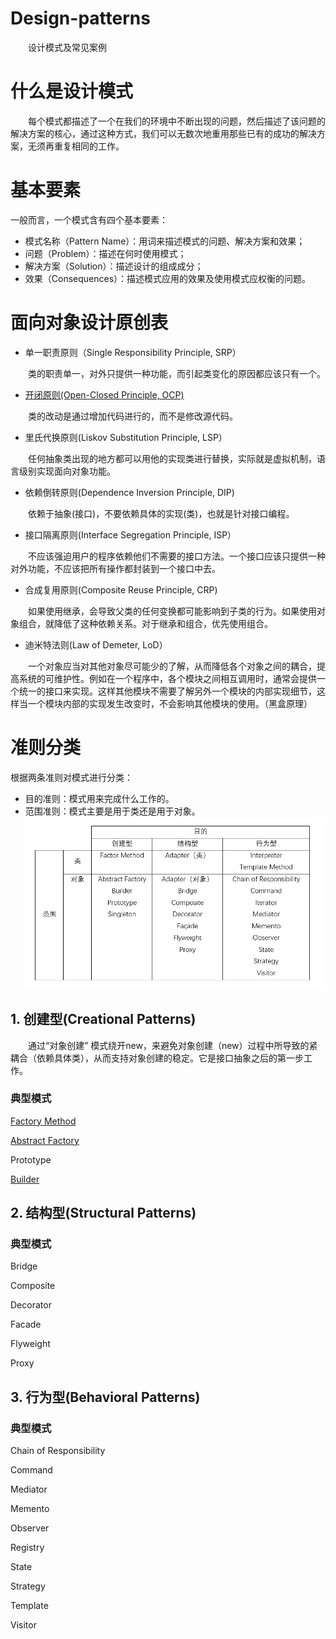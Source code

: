 # Design-patterns
　　设计模式及常见案例
# 什么是设计模式
　　每个模式都描述了一个在我们的环境中不断出现的问题，然后描述了该问题的解决方案的核心，通过这种方式，我们可以无数次地重用那些已有的成功的解决方案，无须再重复相同的工作。
# 基本要素
一般而言，一个模式含有四个基本要素：
- 模式名称（Pattern Name）：用词来描述模式的问题、解决方案和效果；
- 问题（Problem）：描述在何时使用模式；
- 解决方案（Solution）：描述设计的组成成分；
- 效果（Consequences）：描述模式应用的效果及使用模式应权衡的问题。


# 面向对象设计原创表
- 单一职责原则（Single Responsibility Principle, SRP）

　　类的职责单一，对外只提供一种功能，而引起类变化的原因都应该只有一个。
- [开闭原则(Open-Closed Principle, OCP)](https://github.com/SherDick/Design-patterns/tree/master/Open%20Closed%20Principle-%E5%BC%80%E9%97%AD%E5%8E%9F%E5%88%99)

　　类的改动是通过增加代码进行的，而不是修改源代码。
- 里氏代换原则(Liskov Substitution Principle, LSP）


　　任何抽象类出现的地方都可以用他的实现类进行替换，实际就是虚拟机制，语言级别实现面向对象功能。
- 依赖倒转原则(Dependence Inversion Principle, DIP)


　　依赖于抽象(接口)，不要依赖具体的实现(类)，也就是针对接口编程。
- 接口隔离原则(Interface Segregation Principle, ISP）

　　不应该强迫用户的程序依赖他们不需要的接口方法。一个接口应该只提供一种对外功能，不应该把所有操作都封装到一个接口中去。
- 合成复用原则(Composite Reuse Principle, CRP)

　　如果使用继承，会导致父类的任何变换都可能影响到子类的行为。如果使用对象组合，就降低了这种依赖关系。对于继承和组合，优先使用组合。
- 迪米特法则(Law of Demeter, LoD）

　　一个对象应当对其他对象尽可能少的了解，从而降低各个对象之间的耦合，提高系统的可维护性。例如在一个程序中，各个模块之间相互调用时，通常会提供一个统一的接口来实现。这样其他模块不需要了解另外一个模块的内部实现细节，这样当一个模块内部的实现发生改变时，不会影响其他模块的使用。（黑盒原理）


# 准则分类
根据两条准则对模式进行分类：
- 目的准则：模式用来完成什么工作的。
- 范围准则：模式主要是用于类还是用于对象。
![test](./Pictures/PatternClassification.png)


## 1. 创建型(Creational	Patterns)
　　通过“对象创建” 模式绕开new，来避免对象创建（new）过程中所导致的紧耦合（依赖具体类），从而支持对象创建的稳定。它是接口抽象之后的第一步工作。

### 典型模式
[Factory Method](https://github.com/SherDick/Design-patterns/tree/master/Factory%20Method%20Pattern-%E5%B7%A5%E5%8E%82%E6%96%B9%E6%B3%95%E6%A8%A1%E5%BC%8F)


[Abstract Factory](https://github.com/SherDick/Design-patterns/tree/master/Abstract%20Factory-%E6%8A%BD%E8%B1%A1%E5%B7%A5%E5%8E%82%E6%A8%A1%E5%BC%8F)


Prototype


[Builder](https://github.com/SherDick/Design-patterns/tree/master/Builder-%E7%94%9F%E6%88%90%E5%99%A8)


## 2. 结构型(Structural	Patterns)

### 典型模式

Bridge

Composite

Decorator

Facade

Flyweight

Proxy

## 3. 行为型(Behavioral	Patterns)

### 典型模式

Chain of Responsibility

Command

Mediator

Memento

Observer

Registry

State

Strategy

Template

Visitor